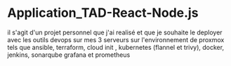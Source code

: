 # Application_TAD-React-Node.js
il s'agit d'un projet personnel que j'ai realisé et que je souhaite le deployer avec les outils devops sur mes 3 serveurs sur l'environnement de proxmox tels que ansible, terraform, cloud init , kubernetes (flannel et trivy), docker, jenkins, sonarqube grafana et prometheus
